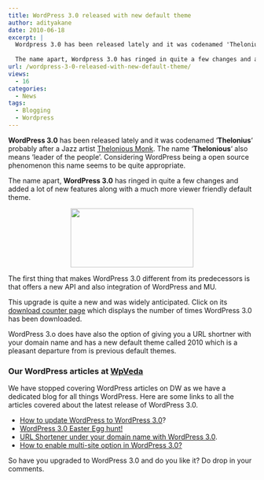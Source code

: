 ```yaml
---
title: WordPress 3.0 released with new default theme
author: adityakane
date: 2010-06-18
excerpt: |
  Wordpress 3.0 has been released lately and it was codenamed 'Thelonius' probably after a Jazz artist Thelonious Monk. The name 'Thelonious' also means 'leader of the people'. Considering Wordpress being a open source phenomenon this name seems to be quite appropriate.
  
  The name apart, Wordpress 3.0 has ringed in quite a few changes and added a lot of new features along with a much more viewer friendly default theme.
url: /wordpress-3-0-released-with-new-default-theme/
views:
  - 16
categories:
  - News
tags:
  - Blogging
  - Wordpress
---
```

**WordPress 3.0** has been released lately and it was codenamed &#8216;**Thelonius**&#8216; probably after a Jazz artist <a href="http://en.wikipedia.org/wiki/Thelonious_Monk" onclick="_gaq.push(['_trackEvent', 'outbound-article', 'http://en.wikipedia.org/wiki/Thelonious_Monk', 'Thelonious Monk']);" >Thelonious Monk</a>. The name &#8216;**Thelonious**&#8216; also means &#8216;leader of the people&#8217;. Considering WordPress being a open source phenomenon this name seems to be quite appropriate.

The name apart, **WordPress 3.0** has ringed in quite a few changes and added a lot of new features along with a much more viewer friendly default theme.

<p style="text-align: center">
  <a rel="attachment wp-att-18356" href="http://devilsworkshop.org/10-things-that-impacted-technology-this-decade/wordpress-3/"><img class="size-full  aligncenter wp-image-52697" src="http://cdn.devilsworkshop.org/files/2009/12/Wordpress.png" alt="" width="250" height="120" /></a>
</p>

The first thing that makes WordPress 3.0 different from its predecessors is that offers a new API and also integration of WordPress and MU.

This upgrade is quite a new and was widely anticipated. Click on its <a href="http://wordpress.org/download/counter/" onclick="_gaq.push(['_trackEvent', 'outbound-article', 'http://wordpress.org/download/counter/', 'download counter page']);" >download counter page</a> which displays the number of times WordPress 3.0 has been downloaded.

WordPress 3.o does have also the option of giving you a URL shortner with your domain name and has a new default theme called 2010 which is a pleasant departure from is previous default themes.

### **Our WordPress articles at <a href="http://wpveda.com" onclick="_gaq.push(['_trackEvent', 'outbound-article', 'http://wpveda.com', 'WpVeda']);" >WpVeda</a>**

We have stopped covering WordPress articles on DW as we have a dedicated blog for all things WordPress. Here are some links to all the articles covered about the latest release of WordPress 3.0.

  * <a href="http://wpveda.com/how-to-upgrade-wordpress-to-wordpress-3-0/" onclick="_gaq.push(['_trackEvent', 'outbound-article', 'http://wpveda.com/how-to-upgrade-wordpress-to-wordpress-3-0/', 'How to update WordPress to WordPress 3.0']);" >How to update WordPress to WordPress 3.0</a>?
  * <a href="http://wpveda.com/wordpress-3-0-easter-egg-hunt/" onclick="_gaq.push(['_trackEvent', 'outbound-article', 'http://wpveda.com/wordpress-3-0-easter-egg-hunt/', 'WordPress 3.0 Easter Egg hunt!']);" >WordPress 3.0 Easter Egg hunt!</a>
  * <a href="http://wpveda.com/wordpress-3-0-gives-url-shortener-under-your-domain-name/" onclick="_gaq.push(['_trackEvent', 'outbound-article', 'http://wpveda.com/wordpress-3-0-gives-url-shortener-under-your-domain-name/', 'URL Shortener under your domain name with WordPress 3.0']);" >URL Shortener under your domain name with WordPress 3.0</a>.
  * <a href="http://wpveda.com/how-to-enable-multiple-site-network-option-in-wordpress-3-0/" onclick="_gaq.push(['_trackEvent', 'outbound-article', 'http://wpveda.com/how-to-enable-multiple-site-network-option-in-wordpress-3-0/', 'How to enable multi-site option in WordPress 3.0?']);" >How to enable multi-site option in WordPress 3.0?</a>

So have you upgraded to WordPress 3.0 and do you like it? Do drop in your comments.
